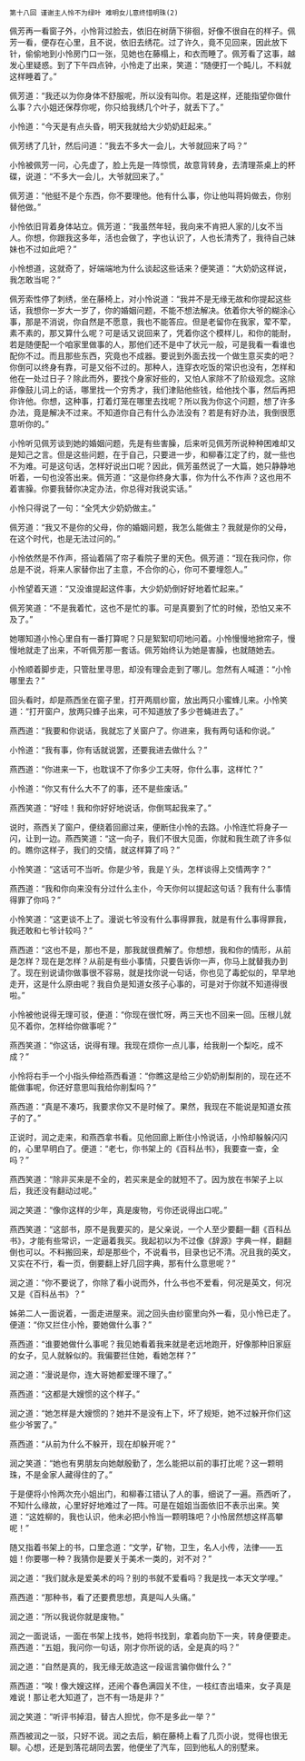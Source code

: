     第十八回 谨谢主人怜不为绿叶 难明女儿意终惜明珠(2) 

   佩芳再一看窗子外，小怜背过脸去，依旧在树荫下徘徊，好像不很自在的样子。佩芳一看，便存在心里，且不说，依旧去绣花。过了许久，竟不见回来，因此放下针，偷偷地到小怜房门口一张，见她也在藤榻上，和衣而睡了。佩芳看了这事，越发心里疑惑。到了下午四点钟，小怜走了出来，笑道：“随便打一个盹儿，不料就这样睡着了。”

   佩芳道：“我还以为你身体不舒服呢，所以没有叫你。若是这样，还能指望你做什么事？六小姐还保荐你呢，你只给我绣几个叶子，就丢下了。”

   小怜道：“今天是有点头昏，明天我就给大少奶奶赶起来。”

   佩芳绣了几针，然后问道：“我去不多大一会儿，大爷就回来了吗？”

   小怜被佩芳一问，心先虚了，脸上先是一阵惊慌，故意背转身，去清理茶桌上的杯碟，说道：“不多大一会儿，大爷就回来了。”

   佩芳道：“他挺不是个东西，你不要理他。他有什么事，你让他叫蒋妈做去，你别替他做。”

   小怜依旧背着身体站立。佩芳道：“我虽然年轻，我向来不肯把人家的儿女不当人。你想，你跟我这多年，活也会做了，字也认识了，人也长清秀了，我待自己妹妹也不过如此吧？”

   小怜想道，这就奇了，好端端地为什么谈起这些话来？便笑道：“大奶奶这样说，我怎敢当呢？”

   佩芳索性停了刺绣，坐在藤椅上，对小怜说道：“我并不是无缘无故和你提起这些话，我想你一岁大一岁了，你的婚姻问题，不能不想法解决。依着你大爷的糊涂心事，那是不消说，你自然是不愿意，我也不能答应。但是老留你在我家，荤不荤，素不素的，那又算什么呢？可是话又说回来了，凭着你这个模样儿，和你的能耐，若是随便配一个咱家里做事的人，那他们还不是中了状元一般，可是我看一看谁也配你不过。而且那些东西，究竟也不成器。要说到外面去找一个做生意买卖的吧？你倒可以终身有靠，可是又俗不过的。那种人，连穿衣吃饭的常识也没有，怎样和他在一处过日子？除此而外，要找个身家好些的，又怕人家除不了阶级观念。这除非像鼓儿词上的话，哪里找一个穷秀才，我们津贴他些钱，给他找个事，然后再把你许他。你想，这种事，打着灯笼在哪里去找呢？所以我为你这个问题，想了许多办法，竟是解决不过来。不知道你自己有什么办法没有？若是有好办法，我倒很愿意听你的。”

   小怜听见佩芳谈到她的婚姻问题，先是有些害臊，后来听见佩芳所说种种困难却又是知己之言。但是这些问题，在于自己，只要进一步，和柳春江定了约，就一些也不为难。可是这句话，怎样好说出口呢？因此，佩芳虽然说了一大篇，她只静静地听着，一句也没答出来。佩芳道：“这是你终身大事，你为什么不作声？这也用不着害臊。你要我替你决定办法，你总得对我说实话。”

   小怜只得说了一句：“全凭大少奶奶做主。”

   佩芳道：“我又不是你的父母，你的婚姻问题，我怎么能做主？我就是你的父母，在这个时代，也是无法过问的。”

   小怜依然是不作声，搭讪着隔了帘子看院子里的天色。佩芳道：“现在我问你，你总是不说，将来人家替你出了主意，不合你的心，你可不要埋怨人。”

   小怜望着天道：“又没谁提起这件事，大少奶奶倒好好地着忙起来。”

   佩芳笑道：“不是我着忙，这也不是忙的事。可是真要到了忙的时候，恐怕又来不及了。”

   她哪知道小怜心里自有一番打算呢？只是絮絮叨叨地问着。小怜慢慢地掀帘子，慢慢地就走了出来，不听佩芳那一套话。佩芳始终认为她是害臊，也就随她去。

   小怜顺着脚步走，只管肚里寻思，却没有理会走到了哪儿。忽然有人喊道：“小怜哪里去？”

   回头看时，却是燕西坐在窗子里，打开两扇纱窗，放出两只小蜜蜂儿来。小怜笑道：“打开窗户，放两只蜂子出来，可不知道放了多少苍蝇进去了。”

   燕西道：“我要和你说话，我就忘了关窗户了。你进来，我有两句话和你说。”

   小怜道：“我有事，你有话就说罢，还要我进去做什么？”

   燕西道：“你进来一下，也耽误不了你多少工夫呀，你什么事，这样忙？”

   小怜道：“你又有什么大不了的事，还不是些废话。”

   燕西笑道：“好哇！我和你好好地说话，你倒骂起我来了。”

   说时，燕西关了窗户，便绕着回廊过来，便断住小怜的去路。小怜连忙将身子一闪，让到一边。燕西笑道：“这一向子，我们不很大见面，你就和我生疏了许多似的。瞧你这样子，我们的交情，就这样算了吗？”

   小怜笑道：“这话可不当听。你是少爷，我是丫头，怎样谈得上交情两字？”

   燕西道：“我和你向来没有分过什么主仆，今天你何以提起这句话？我有什么事情得罪了你吗？”

   小怜笑道：“这更谈不上了。漫说七爷没有什么事得罪我，就是有什么事得罪我，我还敢和七爷计较吗？”

   燕西道：“这也不是，那也不是，那我就很费解了。你想想，我和你的情形，从前是怎样？现在是怎样？从前是有些小事情，只要告诉你一声，你马上就替我办到了。现在别说请你做事很不容易，就是找你说一句话，你也见了毒蛇似的，早早地走开，这是什么原由呢？我自负是知道女孩子心事的，可是对于你就不知道得很啦。”

   小怜被他说得无理可驳，便道：“你现在很忙呀，两三天也不回来一回。压根儿就见不着你，怎样给你做事呢？”

   燕西笑道：“你这话，说得有理。我现在烦你一点儿事，给我削一个梨吃，成不成？”

   小怜将右手一个小指头伸给燕西看道：“你瞧这是给三少奶奶削梨削的，现在还不能做事呢，你还好意思叫我给你削梨吗？”

   燕西道：“真是不凑巧，我要求你又不是时候了。果然，我现在不能说是知道女孩子的了。”

   正说时，润之走来，和燕西拿书看。见他回廊上断住小怜说话，小怜却躲躲闪闪的，心里早明白了。便道：“老七，你书架上的《百科丛书》，我要查一查，全吗？”

   燕西笑道：“除非买来是不全的，若买来是全的就短不了。因为放在书架子上以后，我还没有翻动过呢。”

   润之笑道：“像你这样的少年，真是废物，亏你还说得出口呢。”

   燕西笑道：“这部书，原不是我要买的，是父亲说，一个人至少要翻一翻《百科丛书》，才能有些常识，一定逼着我买。我起初以为不过像《辞源》字典一样，翻翻倒也可以。不料搬回来，却是那些个，不说看书，目录也记不清。况且我的英文，又实在不行，看一页，倒要翻上好几回字典，那有什么意思呢？”

   润之道：“你不要说了，你除了看小说而外，什么书也不爱看，何况是英文，何况又是《百科丛书》？”

   姊弟二人一面说着，一面走进屋来。润之回头由纱窗里向外一看，见小怜已走了。便道：“你又拦住小怜，要她做什么事？”

   燕西道：“谁要她做什么事呢？我见她看着我来就是老远地跑开，好像那种旧家庭的女子，见人就躲似的。我偏要拦住她，看她怎样？”

   润之道：“漫说是你，连大哥她都爱理不理了。”

   燕西道：“这都是大嫂惯的这个样子。”

   润之道：“她怎样是大嫂惯的？她并不是没有上下，坏了规矩，她不过躲开你们这些少爷罢了。”

   燕西道：“从前为什么不躲开，现在却躲开呢？”

   润之笑道：“她也有男朋友向她献殷勤了，怎么能把以前的事打比呢？这一颗明珠，不是金家人藏得住的了。”

   于是便将小怜两次充小姐出门，和柳春江错认了人的事，细说了一遍。燕西听了，不知什么缘故，心里好好地难过了一阵。可是在姐姐当面依旧不表示出来。笑道：“这姓柳的，我也认识，他未必把小怜当一颗明珠吧？小怜居然想这样高攀呢！”

   随又指着书架上的书，口里念道：“文学，矿物，卫生，名人小传，法律——五姐！你要哪一种？我猜你是要关于美术一类的，对不对？”

   润之道：“我们就永是爱美术的吗？别的书就不爱看吗？我是找一本天文学哩。”

   燕西道：“那种书，看了还要费思想，真是叫人头痛。”

   润之道：“所以我说你就是废物。”

   润之一面说话，一面在书架上找书，她将书找到，拿着向肋下一夹，转身便要走。燕西道：“五姐，我问你一句话，刚才你所说的话，全是真的吗？”

   润之道：“自然是真的，我无缘无故造这一段谣言骗你做什么？”

   燕西道：“唉！像大嫂这样，还闹个春色满园关不住，一枝红杏出墙来，女子真是难说！那让老大知道了，岂不有一场是非？”

   润之笑道：“听评书掉泪，替古人担忧，你不是多此一举？”

   燕西被润之一驳，只好不说。润之去后，躺在藤椅上看了几页小说，觉得也很无聊。心想，还是到落花胡同去罢，他便坐了汽车，回到他私人的别墅来。

